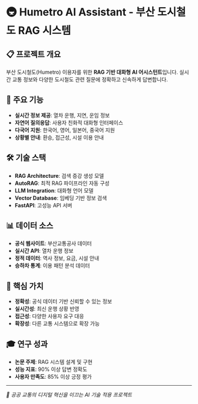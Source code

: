# 🚇 Humetro AI Assistant - 부산 도시철도 RAG 시스템

## 📋 프로젝트 개요
부산 도시철도(Humetro) 이용자를 위한 **RAG 기반 대화형 AI 어시스턴트**입니다. 실시간 교통 정보와 다양한 도시철도 관련 질문에 정확하고 신속하게 답변합니다.

## 🎯 주요 기능
- **실시간 정보 제공**: 열차 운행, 지연, 운임 정보
- **자연어 질의응답**: 사용자 친화적 대화형 인터페이스
- **다국어 지원**: 한국어, 영어, 일본어, 중국어 지원
- **상황별 안내**: 환승, 접근성, 시설 이용 안내

## 🛠️ 기술 스택
- **RAG Architecture**: 검색 증강 생성 모델
- **AutoRAG**: 최적 RAG 파이프라인 자동 구성
- **LLM Integration**: 대화형 언어 모델
- **Vector Database**: 임베딩 기반 정보 검색
- **FastAPI**: 고성능 API 서버

## 📊 데이터 소스
- **공식 웹사이트**: 부산교통공사 데이터
- **실시간 API**: 열차 운행 정보
- **정적 데이터**: 역사 정보, 요금, 시설 안내
- **승하차 통계**: 이용 패턴 분석 데이터

## 🚀 핵심 가치
- **정확성**: 공식 데이터 기반 신뢰할 수 있는 정보
- **실시간성**: 최신 운행 상황 반영
- **접근성**: 다양한 사용자 요구 대응
- **확장성**: 다른 교통 시스템으로 확장 가능

## 🎓 연구 성과
- **논문 주제**: RAG 시스템 설계 및 구현
- **성능 지표**: 90% 이상 답변 정확도
- **사용자 만족도**: 85% 이상 긍정 평가

---
*🚊 공공 교통의 디지털 혁신을 이끄는 AI 기술 적용 프로젝트*